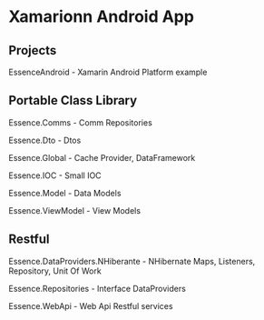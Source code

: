 # Xamarionn Android App 

## Projects 

EssenceAndroid - Xamarin Android Platform example

## Portable Class Library

Essence.Comms      - Comm Repositories

Essence.Dto        - Dtos

Essence.Global     - Cache Provider, DataFramework 

Essence.IOC	   - Small IOC 

Essence.Model      - Data Models

Essence.ViewModel  - View Models


## Restful

Essence.DataProviders.NHiberante  - NHibernate Maps, Listeners, Repository, Unit Of Work

Essence.Repositories              - Interface DataProviders

Essence.WebApi                    - Web Api Restful services




